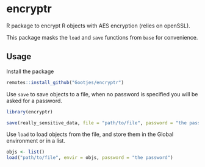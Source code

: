 # encryptr
R package to encrypt R objects with AES encryption (relies on openSSL).

This package masks the `load` and `save` functions from `base` for convenience.

## Usage

Install the package
```r
remotes::install_github("Gootjes/encryptr")
```

Use `save` to save objects to a file, when no password is specified you will be asked for a password.
```r
library(encryptr)

save(really_sensitive_data, file = "path/to/file", password = "the password")
```

Use `load` to load objects from the file, and store them in the Global environment or in a list.
```r
objs <- list()
load("path/to/file", envir = objs, password = "the password")
```
